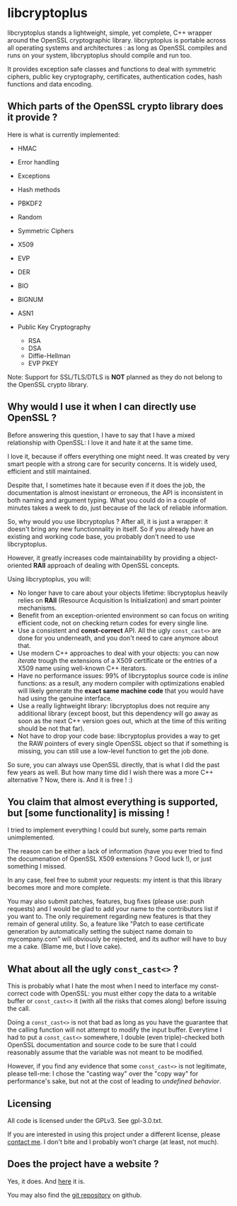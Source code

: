 libcryptoplus
=============

libcryptoplus stands a lightweight, simple, yet complete, C++ wrapper around the OpenSSL cryptographic library. libcryptoplus is portable across all operating systems and architectures : as long as OpenSSL compiles and runs on your system, libcryptoplus should compile and run too.

It provides exception safe classes and functions to deal with symmetric ciphers, public key cryptography, certificates, authentication codes, hash functions and data encoding.

Which parts of the OpenSSL crypto library does it provide ?
-----------------------------------------------------------

Here is what is currently implemented:

 - HMAC
 - Error handling
 - Exceptions
 - Hash methods
 - PBKDF2
 - Random
 - Symmetric Ciphers
 - X509
 - EVP
 - DER
 - BIO
 - BIGNUM
 - ASN1
 - Public Key Cryptography

   - RSA
   - DSA
   - Diffie-Hellman
   - EVP PKEY


Note: Support for SSL/TLS/DTLS is **NOT** planned as they do not belong to the OpenSSL crypto library.

Why would I use it when I can directly use OpenSSL ?
----------------------------------------------------

Before answering this question, I have to say that I have a mixed relationship with OpenSSL: I love it and hate it at the same time.

I love it, because if offers everything one might need. It was created by very smart people with a strong care for security concerns. It is widely used, efficient and still maintained.

Despite that, I sometimes hate it because even if it does the job, the documentation is almost inexistant or erroneous, the API is inconsistent in both naming and argument typing. What you could do in a couple of minutes takes a week to do, just because of the lack of reliable information.

So, why would you use libcryptoplus ? After all, it is just a wrapper: it doesn't bring any new functionnality in itself. So if you already have an existing and working code base, you probably don't need to use libcryptoplus.

However, it greatly increases code maintainability by providing a object-oriented **RAII** approach of dealing with OpenSSL concepts.

Using libcryptoplus, you will:

 - No longer have to care about your objects lifetime: libcryptoplus heavily relies on **RAII** (Resource Acquisition Is Initialization) and smart pointer mechanisms.
 - Benefit from an exception-oriented environment so can focus on writing efficient code, not on checking return codes for every single line.
 - Use a consistent and **const-correct** API. All the ugly `const_cast<>` are done for you underneath, and you don't need to care anymore about that.
 - Use modern C++ approaches to deal with your objects: you can now *iterate*  trough the extensions of a X509 certificate or the entries of a X509 name using well-known C++ iterators.
 - Have no performance issues: 99% of libcryptoplus source code is *inline* functions: as a result, any modern compiler with optimizations enabled will likely generate the **exact same machine code** that you would have had using the genuine interface.
 - Use a really lightweight library: libcryptoplus does not require any additional library (except boost, but this dependency will go away as soon as the next C++ version goes out, which at the time of this writing should be not that far).
 - Not have to drop your code base: libcryptoplus provides a way to get the RAW pointers of every single OpenSSL object so that if something is missing, you can still use a low-level function to get the job done.

So sure, you can always use OpenSSL directly, that is what I did the past few years as well. But how many time did I wish there was a more C++ alternative ? Now, there is. And it is free ! :)

You claim that almost everything is supported, but [some functionality] is missing !
------------------------------------------------------------------------------------

I tried to implement everything I could but surely, some parts remain unimplemented.

The reason can be either a lack of information (have you ever tried to find the documenation of OpenSSL X509 extensions ? Good luck !), or just something I missed.

In any case, feel free to submit your requests: my intent is that this library becomes more and more complete.

You may also submit patches, features, bug fixes (please use: push requests) and I would be glad to add your name to the contributors list if you want to. The only requirement regarding new features is that they remain of general utility. So, a feature like "Patch to ease certificate generation by automatically setting the subject name domain to mycompany.com" will obviously be rejected, and its author will have to buy me a cake. (Blame me, but I love cake).

What about all the ugly `const_cast<>` ?
----------------------------------------

This is probably what I hate the most when I need to interface my const-correct code with OpenSSL: you must either copy the data to a writable buffer or `const_cast<>` it (with all the risks that comes along) before issuing the call.

Doing a `const_cast<>` is not that bad as long as you have the guarantee that the calling function will not attempt to modify the input buffer. Everytime I had to put a `const_cast<>` somewhere, I double (even triple)-checked both OpenSSL documentation and source code to be sure that I could reasonably assume that the variable was not meant to be modified.

However, if you find any evidence that some `const_cast<>` is not legitimate, please tell-me: I chose the "casting way" over the "copy way" for performance's sake, but not at the cost of leading to *undefined behavior*.

Licensing
---------

All code is licensed under the GPLv3. See gpl-3.0.txt.

If you are interested in using this project under a different license, please [contact me](mailto:julien.kauffmann__AT__freelan.org). I don't bite and I probably won't charge (at least, not much).

Does the project have a website ?
---------------------------------

Yes, it does. And [here](http://www.freelan.org/index.php?page=libcryptoplus) it is. 

You may also find the [git repository](https://github.com/ereOn/libcryptoplus) on github.
